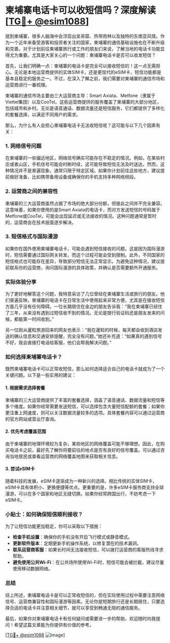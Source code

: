 # 柬埔寨电话卡可以收短信吗？深度解读[[TG💪+ @esim1088](https://t.me/s/esim1088)]

提到柬埔寨，很多人脑海中会浮现出吴哥窟、热带雨林以及独特的东南亚风情。作为一个近年来备受游客和投资者关注的国家，柬埔寨的通信基础设施也在不断升级和完善。对于计划前往柬埔寨旅行或工作的朋友们来说，了解当地的电话卡功能显得尤为重要。尤其是大家关心的一个问题：柬埔寨电话卡是否可以收发短信？

首先，让我们明确一点：柬埔寨的电话卡是完全可以接收短信的！这一点无需担心。无论是本地运营商提供的实体SIM卡，还是更现代的eSIM卡，短信功能都是基本且稳定的服务之一。不过，在深入了解之前，我们需要对柬埔寨的通信市场和运营商进行一番梳理。

柬埔寨的通信市场主要由三大运营商主导：Smart Axiata、Metfone（隶属于Viettel集团）以及CooTel。这些运营商提供的服务覆盖了柬埔寨的大部分地区，包括城市和乡村。无论是语音通话、数据流量还是短信服务，它们都提供了多样化的套餐选择，以满足不同用户的需求。

那么，为什么有人会担心柬埔寨电话卡无法收短信呢？这可能与以下几个因素有关：

### 1. **网络信号问题**
在柬埔寨的一些偏远地区，网络信号确实可能存在不稳定的情况。例如，在某些村庄或者山区，手机信号可能会时断时续，这可能导致短信无法及时送达。然而，这种情况并不是普遍现象，通常只限于特定区域。如果你计划前往这些地方，建议提前做好准备，比如携带备用设备或确保你的手机支持多种网络频段。

### 2. **运营商之间的兼容性**
柬埔寨的三大运营商虽然占据了市场的绝大部分份额，但彼此之间并不完全兼容。这意味着，如果你使用的是Smart Axiata的电话卡，而对方发送短信的号码属于Metfone或CooTel，可能会出现延迟或无法接收的情况。这种问题通常是暂时的，运营商会在技术层面逐步解决。

### 3. **短信格式与国际漫游**
如果你在国外使用柬埔寨电话卡，可能会遇到短信接收的问题。这是因为国际漫游时，短信需要通过国际网关转发，而这个过程可能会受到限制。此外，不同国家的短信格式也可能存在差异，导致部分短信无法正常显示。为避免这种情况，建议提前联系你的运营商，询问国际漫游的具体政策，并确认是否需要额外开通服务。

### 实际体验分享

为了更好地解答这个问题，我特意采访了几位曾经在柬埔寨生活或旅行的朋友。他们普遍反映，柬埔寨的电话卡在日常生活中使用起来非常方便，尤其是在接收短信方面几乎没有任何障碍。一位长期居住在金边的朋友告诉我：“我在柬埔寨已经住了三年，从来没有遇到过短信收不到的情况。无论是银行验证码还是朋友发来的问候，都能第一时间收到。”

另一位刚从暹粒旅游回来的网友也表示：“我在暹粒的时候，每天都会收到酒店发送的确认信息和交通安排提醒，完全没有问题。”她还补充道：“如果真的遇到信号不好，我会直接打电话给客服，他们会帮我解决问题。”

### 如何选择柬埔寨电话卡？

既然柬埔寨电话卡可以正常收短信，那么如何选择适合自己的电话卡就成为了一个关键问题。以下是一些实用的建议：

#### 1. **根据需求选择套餐**
柬埔寨的三大运营商提供了丰富的套餐选择，涵盖了语音通话、数据流量和短信等多个维度。如果你经常需要发送短信，可以选择包含大量短信配额的套餐；如果你更注重上网速度，则可以关注数据流量较多的选项。具体套餐内容可以通过运营商的官方网站或营业厅查询。

#### 2. **优先考虑覆盖范围**
由于柬埔寨的地理环境较为复杂，某些地区的网络覆盖可能不够理想。因此，在购买电话卡之前，最好先了解你将要前往的地点是否有良好的信号覆盖。可以通过咨询当地居民或查看运营商的网络覆盖地图来获取相关信息。

#### 3. **尝试eSIM卡**
随着科技的发展，eSIM卡逐渐成为一种新兴的选择。相比传统的实体SIM卡，eSIM卡具有体积小、更换便捷等优点。更重要的是，许多eSIM卡服务商支持全球漫游，可以在多个国家和地区无缝切换。如果你经常跨国出行，不妨考虑一下eSIM卡。

### 小贴士：如何确保短信顺利接收？

为了让短信功能更加稳定，你可以采取以下措施：

- **检查手机设置**：确保你的手机没有开启飞行模式或静音模式。
- **更新软件版本**：定期更新手机操作系统，以修复潜在的技术漏洞。
- **联系运营商客服**：如果长时间无法接收短信，可以拨打运营商的客服热线寻求帮助。
- **避免使用公共Wi-Fi**：在公共场所使用Wi-Fi时，短信可能会被拦截，建议尽量使用移动数据网络。

### 总结

综上所述，柬埔寨电话卡是可以正常收短信的，但在实际使用过程中需要注意网络信号、运营商兼容性和国际漫游等因素。无论你是短期旅行还是长期居住，只要选择合适的电话卡并注意相关细节，就可以享受到畅通无阻的通信服务。

最后，如果你对柬埔寨电话卡有任何疑问或需要进一步的帮助，欢迎随时向我提问！希望这篇文章能为你提供有价值的参考。

[[TG💪+ @esim1088](https://t.me/s/esim1088) ![Image](https://i.postimg.cc/4NQfJmqS/Snipaste-2025-05-13-00-14-12.png)]